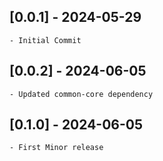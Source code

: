 ## [0.0.1] - 2024-05-29
    - Initial Commit


## [0.0.2] - 2024-06-05
    - Updated common-core dependency

## [0.1.0] - 2024-06-05
    - First Minor release

